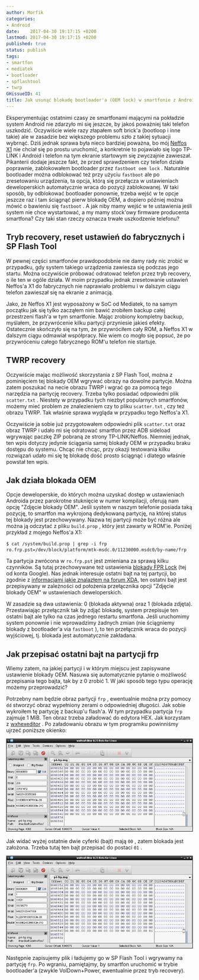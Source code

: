 ```yaml
---
author: Morfik
categories:
- Android
date:    2017-04-30 19:17:15 +0200
lastmod: 2017-04-30 19:17:15 +0200
published: true
status: publish
tags:
- smartfon
- mediatek
- bootloader
- spflashtool
- twrp
GHissueID: 41
title: Jak usunąć blokadę bootloader'a (OEM lock) w smartfonie z Androidem
---
```


Eksperymentując ostatnimi czasy ze smartfonami mającymi na pokładzie system Android nie zdarzyło mi
się jeszcze, by jakoś poważniej taki telefon uszkodzić. Oczywiście wiele razy złapałem soft brick'a
(bootloop i inne takie) ale w zasadzie bez większego problemu szło z takiej sytuacji wybrnąć. Dziś
jednak sprawa była nieco bardziej poważna, bo mój [Neffos X1][1] nie chciał się po prostu uruchomić,
a konkretnie to pojawiało się logo TP-LINK i Android i telefon na tym ekranie startowym się
zwyczajnie zawieszał. Pikanterii dodaje jeszcze fakt, że przed sprawdzeniem czy telefon działa
poprawnie, zablokowałem bootloader przez `fastboot oem lock` . Naturalnie bootloader można
odblokować też przy użyciu `fastboot` ale po zresetowaniu urządzenia, ta opcja, którą się przełącza
w ustawieniach deweloperskich automatycznie wraca do pozycji zablokowanej. W taki sposób, by
odblokować bootloader ponownie, trzeba wejść w te opcje jeszcze raz i tam ściągnąć pierw blokadę
OEM, a dopiero później można mówić o bawieniu się `fastboot` . A jak niby mamy wejść w te
ustawienia jeśli system nie chce wystartować, a my mamy stock'owy firmware producenta smartfona?
Czy taki stan rzeczy oznacza trwałe uszkodzenie telefonu?

<!--more-->
## Tryb recovery, reset ustawień do fabrycznych i SP Flash Tool

W pewnej części smartfonów prawdopodobnie nie damy rady nic zrobić w przypadku, gdy system takiego
urządzenia zawiesza się podczas jego startu. Można oczywiście próbować odratować telefon przez tryb
recovery, o ile ten w ogóle działa. W moim przypadku jednak zresetowanie ustawień Neffos'a X1 do
fabrycznych nie naprawiało problemu i w dalszym ciągu telefon zawieszał się na ekranie z animacją.

Jako, że Neffos X1 jest wyposażony w SoC od Mediatek, to na samym początku jak się tylko zacząłem
nim bawić zrobiłem backup całej przestrzeni flash'a w tym smartfonie. Mając zrobiony kompletny
backup, myślałem, że przywrócenie kilku partycji przyniesie jakieś efekty. Ostatecznie skończyło się
na tym, że przywróciłem cały ROM, a Neffos X1 w dalszym ciągu odmawiał współpracy. Nie wiem co mogło
się popsuć, że po przywróceniu całego fabrycznego ROM'u telefon nie startuje.

## TWRP recovery

Oczywiście mając możliwość skorzystania z SP Flash Tool, można z pominięciem tej blokady OEM wgrywać
obrazy na dowolne partycje. Można zatem poszukać na necie obrazu TWRP i wgrać go za pomocą tego
narzędzia na partycję recovery. Trzeba tylko posiadać odpowiedni plik `scatter.txt` . Niestety w
przypadku tych niezbyt popularnych smartfonów, możemy mieć problem ze znalezieniem czy to pliku
`scatter.txt` , czy też obrazu TWRP. Tak właśnie sprawa wygląda w przypadku tego Neffos'a X1.

Oczywiście ja sobie już przygotowałem odpowiedni plik `scatter.txt` oraz obraz TWRP i udało mi się
odratować smartfon przez ADB sideload wgrywając paczkę ZIP pobraną ze strony TP-LINK/Neffos.
Niemniej jednak, ten wpis dotyczy jedynie ściągania samej blokady OEM w przypadku braku dostępu do
systemu. Chcąc nie chcąc, przy okazji testowania kilku rozwiązań udało mi się tę blokadę dość prosto
ściągnąć i dlatego właśnie powstał ten wpis.

## Jak działa blokada OEM

Opcje deweloperskie, do których można uzyskać dostęp w ustawieniach Androida przez parokrotne
stuknięcie w numer kompilacji, oferują nam opcję "Zdjęcie blokady OEM". Jeśli system w naszym
telefonie posiada taką pozycję, to smartfon ma wykrojoną dedykowaną partycję, na której status tej
blokady jest przechowywany. Nazwa tej partycji może być różna ale można ją odczytać z pliku
`build.prop` , który jest zawarty w ROM'ie. Poniżej przykład z mojego Neffos'a X1:

    $ cat /system/build.prop | grep -i frp
    ro.frp.pst=/dev/block/platform/mtk-msdc.0/11230000.msdc0/by-name/frp

Ta partycja zwrócona w `ro.frp.pst` jest zmieniana za sprawą kilku czynników. Są tutaj przechowywane
też ustawienia [blokady FPR Lock][2] (tej od konta Google). Nas jednak interesuje ostatni bajt na
tej partycji, bo zgodnie z [informacjami jakie znalazłem na forum XDA][3], ten ostatni bajt jest
przepisywany w zależności od położenia przełącznika opcji "Zdjęcie blokady OEM" w ustawieniach
deweloperskich.

W zasadzie są dwa ustawienia: 0 (blokada aktywna) oraz 1 (blokada zdjęta). Przestawiając przełącznik
tak by zdjąć blokadę, system przepisuje ten ostatni bajt ale tylko na czas jednego restartu
smartfona. Jeśli uruchomimy system ponownie i nie wprowadzimy żadnych zmian (nie ściągniemy blokady
z bootloader'a via `fastboot` ), to ten przełącznik wraca do pozycji wyjściowej, tj. blokada jest
automatycznie zakładana.

## Jak przepisać ostatni bajt na partycji frp

Wiemy zatem, na jakiej partycji i w którym miejscu jest zapisywane ustawienie blokady OEM. Nasuwa
się automatycznie pytanie o możliwość przepisania tego bajta, tak by z 0 zrobić 1. W jaki sposób
tego typu operację możemy przeprowadzić?

Potrzebny nam będzie obraz partycji `frp` , ewentualnie można przy pomocy `dd` stworzyć obraz
wypełniony zerami o odpowiedniej długości. Jak sobie wykroiłem tę partycję z backup'u flash'a. W
tym przypadku partycja `frp` zajmuje 1 MiB. Ten obraz trzeba załadować do edytora HEX. Jak korzystam
z [wxhexeditor][4] . Po załadowaniu obrazu w tym programiku powinniśmy ujrzeć poniższe okienko:

![oem-lock-frp-smartfon-android-bootloader-hex](/img/2017/04/001-oem-lock-frp-smartfon-android-bootloader-hex.png#huge)

Jak widać wyżej ostatnie dwie cyferki (bajt) mają `00` , zatem blokada jest założona. Trzeba tutaj
ten bajt przepisać do postaci `01` .

![oem-lock-frp-smartfon-android-bootloader-hex](/img/2017/04/002-oem-lock-frp-smartfon-android-bootloader-hex.png#huge)

Następnie zapisujemy plik i ładujemy go w SP Flash Tool i wgrywamy na partycję `frp`. Po wgraniu,
pamiętajmy, by smartfon uruchomić w trybie bootloader'a (zwykle VolDown+Power, ewentualnie przez
tryb recovery).


[1]: http://www.neffos.com/en/product/details/X1
[2]: /post/factory-reset-protection-frp-w-smartfonach-z-androidem/
[3]: https://forum.xda-developers.com/nexus-6/help/info-nexus-6-nexus-9-enable-oem-unlock-t3113539
[4]: http://www.wxhexeditor.org/
